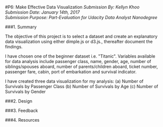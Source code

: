 #P6: Make Effective Data Visualization
*Submission By: Kellyn Khoo*  
*Submission Date: January 14th, 2017*  
*Submission Purpose: Part-Evaluation for Udacity Data Analyst Nanodegree*  

###1. Summary 

The objective of this project is to select a dataset and create an explanatory data visualization using either dimple.js or d3.js., thereafter document the findings.  

I have chosen one of the beginner dataset i.e. "Titanic". Variables available for data analysis include passenger class, name, gender, age, number of siblings/spouses aboard, number of parents/children aboard, ticket number, passenger fare, cabin, port of embarkation and survival indicator.  

I have created three data visualization for my analysis:
(a) Number of Survivals by Passenger Class
(b) Number of Survivals by Age 
(c) Number of Survivals by Gender  

###2. Design

###3. Feedback  

###4. Resources  

  


